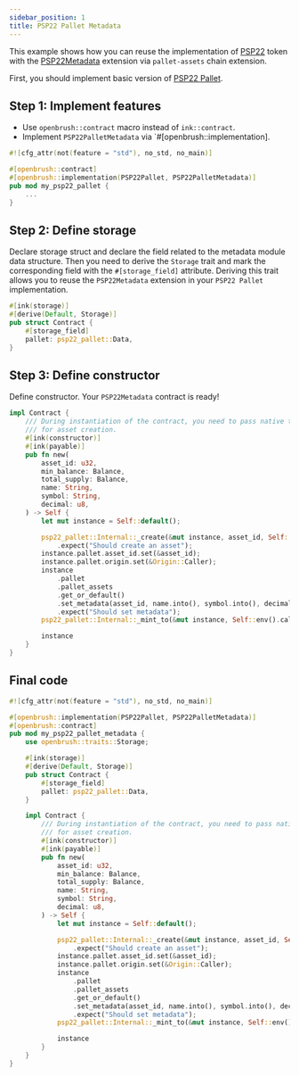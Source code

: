 ```yaml
---
sidebar_position: 1
title: PSP22 Pallet Metadata
---
```


This example shows how you can reuse the implementation of [PSP22](https://github.com/Brushfam/openbrush-contracts/tree/main/contracts/src/token/psp22_pallet) token with the [PSP22Metadata](https://github.com/Brushfam/openbrush-contracts/tree/main/contracts/src/token/psp22_pallet/extensions/metadata.rs) extension via `pallet-assets` chain extension.

First, you should implement basic version of [PSP22 Pallet](../psp22-pallet.md).

## Step 1: Implement features

- Use `openbrush::contract` macro instead of `ink::contract`. 
- Implement `PSP22PalletMetadata` via `#[openbrush::implementation].

```rust
#![cfg_attr(not(feature = "std"), no_std, no_main)]

#[openbrush::contract]
#[openbrush::implementation(PSP22Pallet, PSP22PalletMetadata)]
pub mod my_psp22_pallet {
    ...
}
```

## Step 2: Define storage

Declare storage struct and declare the field related to the metadata module data structure.
Then you need to derive the `Storage` trait and mark the corresponding field with
the `#[storage_field]` attribute. Deriving this trait allows you to reuse the
`PSP22Metadata` extension in your `PSP22 Pallet` implementation.

```rust
#[ink(storage)]
#[derive(Default, Storage)]
pub struct Contract {
    #[storage_field]
    pallet: psp22_pallet::Data,
}
```

## Step 3: Define constructor

Define constructor. Your `PSP22Metadata` contract is ready!

```rust
impl Contract {
    /// During instantiation of the contract, you need to pass native tokens as a deposit
    /// for asset creation.
    #[ink(constructor)]
    #[ink(payable)]
    pub fn new(
        asset_id: u32,
        min_balance: Balance,
        total_supply: Balance,
        name: String,
        symbol: String,
        decimal: u8,
    ) -> Self {
        let mut instance = Self::default();

        psp22_pallet::Internal::_create(&mut instance, asset_id, Self::env().account_id(), min_balance)
            .expect("Should create an asset");
        instance.pallet.asset_id.set(&asset_id);
        instance.pallet.origin.set(&Origin::Caller);
        instance
            .pallet
            .pallet_assets
            .get_or_default()
            .set_metadata(asset_id, name.into(), symbol.into(), decimal)
            .expect("Should set metadata");
        psp22_pallet::Internal::_mint_to(&mut instance, Self::env().caller(), total_supply).expect("Should mint");

        instance
    }
}
```

## Final code

```rust
#![cfg_attr(not(feature = "std"), no_std, no_main)]

#[openbrush::implementation(PSP22Pallet, PSP22PalletMetadata)]
#[openbrush::contract]
pub mod my_psp22_pallet_metadata {
    use openbrush::traits::Storage;

    #[ink(storage)]
    #[derive(Default, Storage)]
    pub struct Contract {
        #[storage_field]
        pallet: psp22_pallet::Data,
    }

    impl Contract {
        /// During instantiation of the contract, you need to pass native tokens as a deposit
        /// for asset creation.
        #[ink(constructor)]
        #[ink(payable)]
        pub fn new(
            asset_id: u32,
            min_balance: Balance,
            total_supply: Balance,
            name: String,
            symbol: String,
            decimal: u8,
        ) -> Self {
            let mut instance = Self::default();

            psp22_pallet::Internal::_create(&mut instance, asset_id, Self::env().account_id(), min_balance)
                .expect("Should create an asset");
            instance.pallet.asset_id.set(&asset_id);
            instance.pallet.origin.set(&Origin::Caller);
            instance
                .pallet
                .pallet_assets
                .get_or_default()
                .set_metadata(asset_id, name.into(), symbol.into(), decimal)
                .expect("Should set metadata");
            psp22_pallet::Internal::_mint_to(&mut instance, Self::env().caller(), total_supply).expect("Should mint");

            instance
        }
    }
}
```